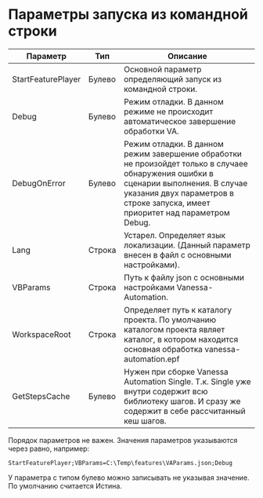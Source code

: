 # Параметры запуска из командной строки

| Параметр | Тип | Описание |
|--|--|--|
| StartFeaturePlayer | Булево | Основной параметр определяющий запуск из командной строки.  |
| Debug | Булево | Режим отладки. В данном режиме не происходит автоматическое завершение обработки VA. |
| DebugOnError | Булево | Режим отладки. В данном режим завершение обработки не произойдет только в случаее обнаружения ошибки в сценарии выполнения. В случае указания двух параметров в строке запуска, имеет приоритет над параметром Debug. |
| Lang | Строка |Устарел. Определяет язык локализации. (Данный параметр внесен в файл с основными настройками). |
| VBParams | Строка |Путь к файлу json с основными настройками Vanessa-Automation.|
| WorkspaceRoot | Строка | Определяет путь к каталогу проекта. По умолчанию каталогом проекта являет каталог, в котором находится основная обработка vanessa-automation.epf |
| GetStepsCache | Булево | Нужен при сборке Vanessa Automation Single. Т.к. Single уже внутри содержит всю библиотеку шагов. И сразу же содержит в себе рассчитанный кеш шагов. |


Порядок параметров не важен. Значения параметров указываются через равно, например:

    StartFeaturePlayer;VBParams=C:\Temp\features\VAParams.json;Debug

У параметра с типом булево можно записывать не указывая значение. По умолчанию считается Истина.
